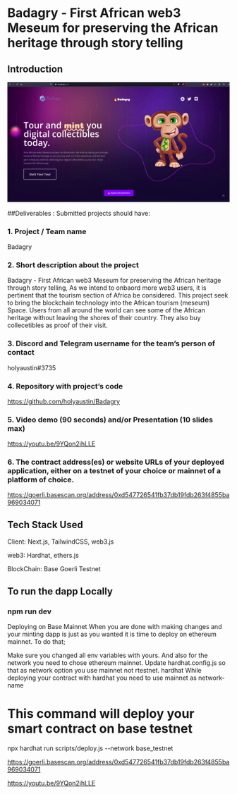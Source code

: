 # Badagry - First African web3 Meseum for preserving the African heritage through story telling

## Introduction

![home](./front.png)

##Deliverables : Submitted projects should have:

### 1. Project / Team name 
Badagry 

### 2. Short description about the project
Badagry - First African web3 Meseum for preserving the African heritage through story telling, As we intend to onbaord more web3 users, it is pertinent that the tourism section of Africa be considered. This project seek to bring the blockchain technology into the African tourism (meseum) Space. Users from all around the world can see some of the African heritage without leaving the shores of their country. They also buy collecetibles as proof of their visit.


### 3. Discord and Telegram username for the team’s person of contact
holyaustin#3735

### 4. Repository with project’s code 
https://github.com/holyaustin/Badagry

### 5. Video demo (90 seconds) and/or Presentation (10 slides max)
https://youtu.be/9YQon2ihLLE


### 6. The contract address(es) or website URLs of your deployed application, either on a testnet of your choice or mainnet of a platform of choice.
https://goerli.basescan.org/address/0xd547726541fb37db19fdb263f4855ba969034071



## Tech Stack Used

Client: Next.js, TailwindCSS, web3.js

web3:  Hardhat, ethers.js

BlockChain: Base Goerli Testnet

## To run the dapp Locally

### npm run dev

Deploying on Base Mainnet
When you are done with making changes and your minting dapp is just as you wanted it is time to deploy on ethereum mainnet. To do that;

Make sure you changed all env variables with yours. And also for the network you need to chose ethereum mainnet.
Update hardhat.config.js so that as network option you use mainnet not rtestnet. hardhat
While deploying your contract with hardhat you need to use mainnet as network-name

# This command will deploy your smart contract on base testnet

  npx hardhat run scripts/deploy.js --network base_testnet


https://goerli.basescan.org/address/0xd547726541fb37db19fdb263f4855ba969034071

https://youtu.be/9YQon2ihLLE